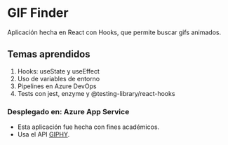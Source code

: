 # GIF Finder

Aplicación hecha en React con Hooks, que permite buscar gifs animados.

## Temas aprendidos
1. Hooks: useState y useEffect
2. Uso de variables de entorno
3. Pipelines en Azure DevOps
4. Tests con jest, enzyme y @testing-library/react-hooks

### Desplegado en: Azure App Service 


- Esta aplicación fue hecha con fines académicos.
- Usa el API [GIPHY](https://developers.giphy.com/).